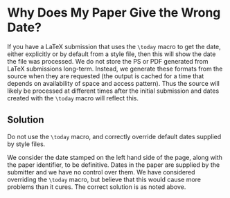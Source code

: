 # Why Does My Paper Give the Wrong Date?

If you have a LaTeX submission that uses the `\today` macro to get the date, either explicitly or by default from a style file, then this will show the date the file was processed. We do not store the PS or PDF generated from LaTeX submissions long-term. Instead, we generate these formats from the source when they are requested (the output is cached for a time that depends on availability of space and access pattern). Thus the source will likely be processed at different times after the initial submission and dates created with the `\today` macro will reflect this.

Solution
--------

Do not use the `\today` macro, and correctly override default dates supplied by style files.

We consider the date stamped on the left hand side of the page, along with the paper identifier, to be definitive. Dates in the paper are supplied by the submitter and we have no control over them. We have considered overriding the `\today` macro, but believe that this would cause more problems than it cures. The correct solution is as noted above.
